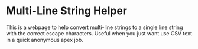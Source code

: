 # Multi-Line String Helper

This is a webpage to help convert multi-line strings to a single line string with the correct escape characters. Useful when you just want use CSV text in a quick anonymous apex job.  